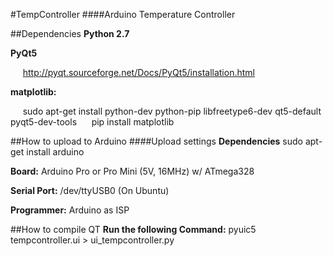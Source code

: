 #TempController
####Arduino Temperature Controller

##Dependencies
**Python 2.7**

**PyQt5**

&nbsp;&nbsp;&nbsp;&nbsp;&nbsp;http://pyqt.sourceforge.net/Docs/PyQt5/installation.html

**matplotlib:**

&nbsp;&nbsp;&nbsp;&nbsp;&nbsp;sudo apt-get install python-dev python-pip libfreetype6-dev qt5-default pyqt5-dev-tools
&nbsp;&nbsp;&nbsp;&nbsp;&nbsp;pip install matplotlib

##How to upload to Arduino
####Upload settings
**Dependencies**
sudo apt-get install arduino

**Board:** Arduino Pro or Pro Mini (5V, 16MHz) w/ ATmega328

**Serial Port:** /dev/ttyUSB0 (On Ubuntu)

**Programmer:** Arduino as ISP

##How to compile QT
**Run the following Command:** 
pyuic5 tempcontroller.ui > ui_tempcontroller.py
